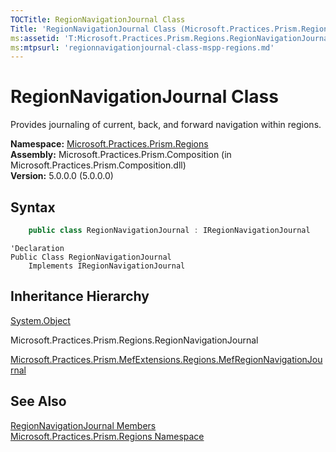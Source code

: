```yaml
---
TOCTitle: RegionNavigationJournal Class
Title: 'RegionNavigationJournal Class (Microsoft.Practices.Prism.Regions)'
ms:assetid: 'T:Microsoft.Practices.Prism.Regions.RegionNavigationJournal'
ms:mtpsurl: 'regionnavigationjournal-class-mspp-regions.md'
---
```



# RegionNavigationJournal Class

Provides journaling of current, back, and forward navigation within regions.

**Namespace:** [Microsoft.Practices.Prism.Regions](/patterns-practices/reference/mspp-regions-namespace)<br/>
**Assembly:** Microsoft.Practices.Prism.Composition (in Microsoft.Practices.Prism.Composition.dll)<br/>
**Version:** 5.0.0.0 (5.0.0.0)

## Syntax

```C#
    public class RegionNavigationJournal : IRegionNavigationJournal
```

```VB
'Declaration
Public Class RegionNavigationJournal
	Implements IRegionNavigationJournal
```

## Inheritance Hierarchy

[System.Object](http://msdn.microsoft.com/en-us/library/e5kfa45b)

Microsoft.Practices.Prism.Regions.RegionNavigationJournal

[Microsoft.Practices.Prism.MefExtensions.Regions.MefRegionNavigationJournal](/patterns-practices/reference/mefregionnavigationjournal-class-mspp-mefextensions-regions)

## See Also

[RegionNavigationJournal Members](/patterns-practices/reference/regionnavigationjournal-members-mspp-regions)<br/>
[Microsoft.Practices.Prism.Regions Namespace](/patterns-practices/reference/mspp-regions-namespace)<br/>
